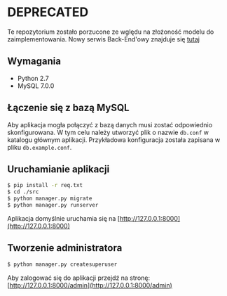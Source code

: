# DEPRECATED

Te repozytorium zostało porzucone ze wględu na złożoność modelu do zaimplementowania.
Nowy serwis Back-End'owy znajduje się [tutaj](https://github.com/inzadrianbury/back-end)

## Wymagania
* Python 2.7
* MySQL 7.0.0 

## Łączenie się z bazą MySQL
Aby aplikacja mogła połączyć z bazą danych musi zostać odpowiednio skonfigurowana.
W tym celu należy utworzyć plik o nazwie `db.conf` w katalogu głównym aplikacji.
Przykładowa konfiguracja została zapisana w pliku `db.example.conf`.

## Uruchamianie aplikacji
```bash
$ pip install -r req.txt
$ cd ./src
$ python manager.py migrate
$ python manager.py runserver
```
Aplikacja domyślnie uruchamia się na [http://127.0.0.1:8000](http://127.0.0.1:8000)

## Tworzenie administratora
```bash
$ python manager.py createsuperuser
```
Aby zalogować się do aplikacji przejdź na stronę: [http://127.0.0.1:8000/admin](http://127.0.0.1:8000/admin)
